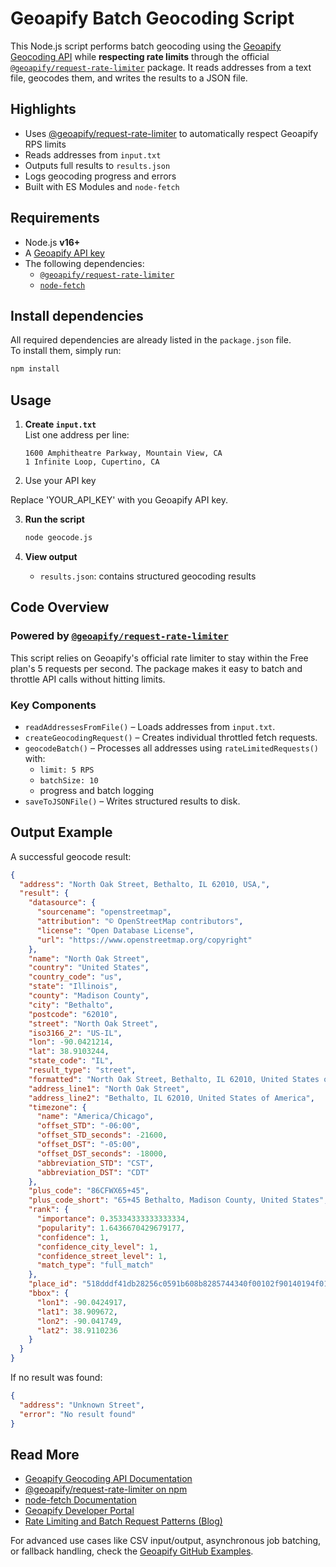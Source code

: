 # Geoapify Batch Geocoding Script

This Node.js script performs batch geocoding using the [Geoapify Geocoding API](https://www.geoapify.com/geocoding-api/) while **respecting rate limits** through the official [`@geoapify/request-rate-limiter`](https://www.npmjs.com/package/@geoapify/request-rate-limiter) package. It reads addresses from a text file, geocodes them, and writes the results to a JSON file.

## Highlights

- Uses [@geoapify/request-rate-limiter](https://www.npmjs.com/package/@geoapify/request-rate-limiter) to automatically respect Geoapify RPS limits
- Reads addresses from `input.txt`
- Outputs full results to `results.json`
- Logs geocoding progress and errors
- Built with ES Modules and `node-fetch`

## Requirements

- Node.js **v16+**
- A [Geoapify API key](https://myprojects.geoapify.com)
- The following dependencies:
  - [`@geoapify/request-rate-limiter`](https://www.npmjs.com/package/@geoapify/request-rate-limiter)
  - [`node-fetch`](https://www.npmjs.com/package/node-fetch)

## Install dependencies

All required dependencies are already listed in the `package.json` file.  
To install them, simply run:

```bash
npm install
```

## Usage

1. **Create `input.txt`**  
   List one address per line:

   ```
   1600 Amphitheatre Parkway, Mountain View, CA
   1 Infinite Loop, Cupertino, CA
   ```

2. Use your API key

Replace 'YOUR_API_KEY' with you Geoapify API key.

3. **Run the script**

   ```bash
   node geocode.js
   ```

4. **View output**

   - `results.json`: contains structured geocoding results

## Code Overview

### Powered by [`@geoapify/request-rate-limiter`](https://www.npmjs.com/package/@geoapify/request-rate-limiter)

This script relies on Geoapify's official rate limiter to stay within the Free plan's 5 requests per second. The package makes it easy to batch and throttle API calls without hitting limits.

### Key Components

- `readAddressesFromFile()` – Loads addresses from `input.txt`.
- `createGeocodingRequest()` – Creates individual throttled fetch requests.
- `geocodeBatch()` – Processes all addresses using `rateLimitedRequests()` with:
  - `limit: 5 RPS`
  - `batchSize: 10`
  - progress and batch logging
- `saveToJSONFile()` – Writes structured results to disk.

## Output Example

A successful geocode result:

```json
{
  "address": "North Oak Street, Bethalto, IL 62010, USA,",
  "result": {
    "datasource": {
      "sourcename": "openstreetmap",
      "attribution": "© OpenStreetMap contributors",
      "license": "Open Database License",
      "url": "https://www.openstreetmap.org/copyright"
    },
    "name": "North Oak Street",
    "country": "United States",
    "country_code": "us",
    "state": "Illinois",
    "county": "Madison County",
    "city": "Bethalto",
    "postcode": "62010",
    "street": "North Oak Street",
    "iso3166_2": "US-IL",
    "lon": -90.0421214,
    "lat": 38.9103244,
    "state_code": "IL",
    "result_type": "street",
    "formatted": "North Oak Street, Bethalto, IL 62010, United States of America",
    "address_line1": "North Oak Street",
    "address_line2": "Bethalto, IL 62010, United States of America",
    "timezone": {
      "name": "America/Chicago",
      "offset_STD": "-06:00",
      "offset_STD_seconds": -21600,
      "offset_DST": "-05:00",
      "offset_DST_seconds": -18000,
      "abbreviation_STD": "CST",
      "abbreviation_DST": "CDT"
    },
    "plus_code": "86CFWX65+45",
    "plus_code_short": "65+45 Bethalto, Madison County, United States",
    "rank": {
      "importance": 0.35334333333333334,
      "popularity": 1.6436670429679177,
      "confidence": 1,
      "confidence_city_level": 1,
      "confidence_street_level": 1,
      "match_type": "full_match"
    },
    "place_id": "518dddf41db28256c0591b608b8285744340f00102f90140194f0100000000c002049203104e6f727468204f616b20537472656574",
    "bbox": {
      "lon1": -90.0424917,
      "lat1": 38.909672,
      "lon2": -90.041749,
      "lat2": 38.9110236
    }
  }
}
```

If no result was found:

```json
{
  "address": "Unknown Street",
  "error": "No result found"
}
```

## Read More

- [Geoapify Geocoding API Documentation](https://www.geoapify.com/geocoding-api/)
- [@geoapify/request-rate-limiter on npm](https://www.npmjs.com/package/@geoapify/request-rate-limiter)
- [node-fetch Documentation](https://www.npmjs.com/package/node-fetch)
- [Geoapify Developer Portal](https://apidocs.geoapify.com/)
- [Rate Limiting and Batch Request Patterns (Blog)](https://www.geoapify.com/how-to-avoid-429-too-many-requests-with-api-rate-limiting/)

For advanced use cases like CSV input/output, asynchronous job batching, or fallback handling, check the [Geoapify GitHub Examples](https://github.com/geoapify/maps-api-code-samples).